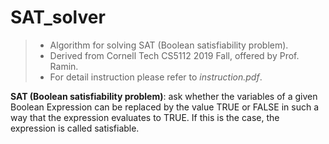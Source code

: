 # SAT_solver
> * Algorithm for solving SAT (Boolean satisfiability problem).
> * Derived from Cornell Tech CS5112 2019 Fall, offered by Prof. Ramin.
> * For detail instruction please refer to *instruction.pdf*.

**SAT (Boolean satisfiability problem)**: ask whether the variables of a given Boolean Expression can be replaced by the value TRUE or FALSE in such a way that the expression evaluates to TRUE. If this is the case, the expression is called satisfiable.
